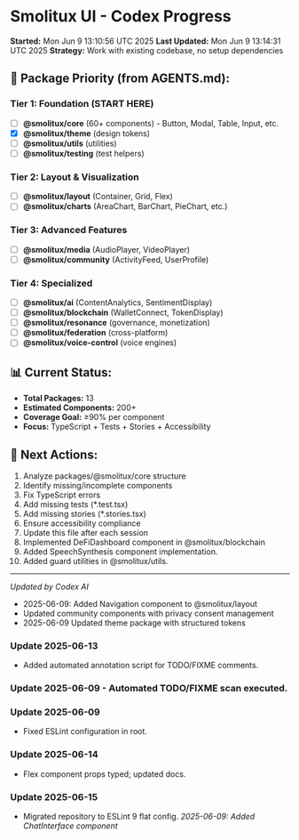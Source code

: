 # Smolitux UI - Codex Progress

**Started:** Mon Jun  9 13:10:56 UTC 2025
**Last Updated:** Mon Jun  9 13:14:31 UTC 2025
**Strategy:** Work with existing codebase, no setup dependencies

## 🎯 Package Priority (from AGENTS.md):

### Tier 1: Foundation (START HERE)
- [ ] **@smolitux/core** (60+ components) - Button, Modal, Table, Input, etc.
- [x] **@smolitux/theme** (design tokens)
- [ ] **@smolitux/utils** (utilities)
- [ ] **@smolitux/testing** (test helpers)

### Tier 2: Layout & Visualization
- [ ] **@smolitux/layout** (Container, Grid, Flex)
- [ ] **@smolitux/charts** (AreaChart, BarChart, PieChart, etc.)

### Tier 3: Advanced Features
- [ ] **@smolitux/media** (AudioPlayer, VideoPlayer)
- [ ] **@smolitux/community** (ActivityFeed, UserProfile)

### Tier 4: Specialized
- [ ] **@smolitux/ai** (ContentAnalytics, SentimentDisplay)
- [ ] **@smolitux/blockchain** (WalletConnect, TokenDisplay)
- [ ] **@smolitux/resonance** (governance, monetization)
- [ ] **@smolitux/federation** (cross-platform)
- [ ] **@smolitux/voice-control** (voice engines)

## 📊 Current Status:
- **Total Packages:** 13
- **Estimated Components:** 200+
- **Coverage Goal:** ≥90% per component
- **Focus:** TypeScript + Tests + Stories + Accessibility

## 🚀 Next Actions:
1. Analyze packages/@smolitux/core structure
2. Identify missing/incomplete components
3. Fix TypeScript errors
4. Add missing tests (*.test.tsx)
5. Add missing stories (*.stories.tsx)
6. Ensure accessibility compliance
7. Update this file after each session
8. Implemented DeFiDashboard component in @smolitux/blockchain
9. Added SpeechSynthesis component implementation.
10. Added guard utilities in @smolitux/utils.

---
*Updated by Codex AI*
- 2025-06-09: Added Navigation component to @smolitux/layout
- Updated community components with privacy consent management
- 2025-06-09 Updated theme package with structured tokens

### Update 2025-06-13
- Added automated annotation script for TODO/FIXME comments.

### Update 2025-06-09 - Automated TODO/FIXME scan executed.

### Update 2025-06-09
- Fixed ESLint configuration in root.
### Update 2025-06-14
- Flex component props typed; updated docs.
### Update 2025-06-15
- Migrated repository to ESLint 9 flat config.
*2025-06-09: Added ChatInterface component*
